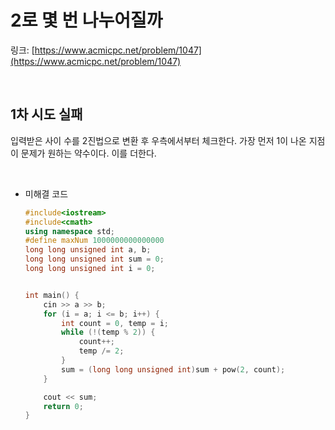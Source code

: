 # 2로 몇 번 나누어질까
링크: [https://www.acmicpc.net/problem/1047](https://www.acmicpc.net/problem/1047)

<br>

## 1차 시도 실패
입력받은 사이 수를 2진법으로 변환 후 우측에서부터 체크한다.
가장 먼저 1이 나온 지점이 문제가 원하는 약수이다.
이를 더한다.


<br>

- 미해결 코드
    ```c++
    #include<iostream>
    #include<cmath>
    using namespace std;
    #define maxNum 1000000000000000
    long long unsigned int a, b;
    long long unsigned int sum = 0;
    long long unsigned int i = 0;


    int main() {
        cin >> a >> b;
        for (i = a; i <= b; i++) {
            int count = 0, temp = i;
            while (!(temp % 2)) {
                count++;
                temp /= 2;
            }
            sum = (long long unsigned int)sum + pow(2, count);
        }

        cout << sum;
        return 0;
    }
    ```